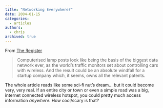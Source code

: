 ```yaml
---
title: "Networking Everywhere?"
date: 2004-01-15
categories:
  - articles
authors:
  - chris
archived: true
---
```


From [The Register](https://web.archive.org/web/20050414024039/http://www.theregister.co.uk/content/69/34894.html "The Register")

> Computerised lamp posts look like being the basis of the biggest data network ever, as the world’s traffic monitors set about controlling cars with wireless. And the result could be an absolute windfall for a startup company which, it seems, owns all the relevant patents.

The whole article reads like some sci-fi nut’s dream… but it could become very, very real. If an entire city or town or even a simple road was a big, internet connected wireless hotspot, you could pretty much access information _anywhere_. How cool/scary is that?
